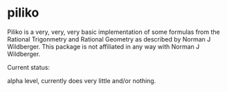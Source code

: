 piliko
======

Piliko is a very, very, very basic implementation of some formulas from 
the Rational Trigonmetry and Rational Geometry as described by Norman J 
Wildberger. This package is not affiliated in any way with Norman J 
Wildberger.

Current status:

alpha level, currently does very little and/or nothing. 




